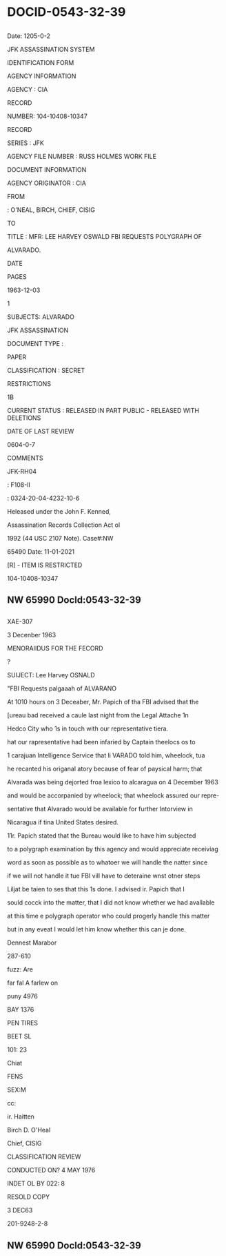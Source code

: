 # DOCID-0543-32-39

##
Date: 1205-0-2

JFK ASSASSINATION SYSTEM

IDENTIFICATION FORM

AGENCY INFORMATION

AGENCY : CIA

RECORD

NUMBER: 104-10408-10347

RECORD

SERIES : JFK

AGENCY FILE NUMBER : RUSS HOLMES WORK FILE

DOCUMENT INFORMATION

AGENCY ORIGINATOR : CIA

FROM

: O'NEAL, BIRCH, CHIEF, CISIG

TO

TITLE : MFR: LEE HARVEY OSWALD FBI REQUESTS POLYGRAPH OF

ALVARADO.

DATE

PAGES

1963-12-03

1

SUBJECTS: ALVARADO

JFK ASSASSINATION

DOCUMENT TYPE :

PAPER

CLASSIFICATION : SECRET

RESTRICTIONS

1B

CURRENT STATUS : RELEASED IN PART PUBLIC - RELEASED WITH DELETIONS

DATE OF LAST REVIEW

0604-0-7

COMMENTS

JFK-RH04

: F108-II

: 0324-20-04-4232-10-6

Heleased under the John F. Kenned,

Assassination Records Collection Act ol

1992 (44 USC 2107 Note). Case#:NW

65490 Date: 11-01-2021

[R] - ITEM IS RESTRICTED

104-10408-10347

NW 65990 Docld:0543-32-39
---

##
XAE-307

3 Decenber 1963

MENORAIIDUS FOR THE FECORD

?

SUIJECT: Lee Harvey OSNALD

"FBI Requests palgaaah of ALVARANO

At 1010 hours on 3 Deceaber, Mr. Papich of tha FBI advised that the

[ureau bad received a caule last night from the Legal Attache 1n

Hedco City who 1s in touch with our representative tiera.

hat our rapresentative had been infaried by Captain theelocs os to

1 carajuan Intelligence Service that li VARADO told him, wheelock, tua

he recanted his origanal atory because of fear of paysical harm; that

Alvarada was being dejorted froa lexico to alcaragua on 4 December 1963

and would be accorpanied by wheelock; that wheelock assured our repre-

sentative that Alvarado would be available for further Intorview in

Nicaragua if tina United States desired.

11r. Papich stated that the Bureau would like to have him subjected

to a polygraph examination by this agency and would appreciate receiviag

word as soon as possible as to whatoer we will handle the natter since

if we will not handle it tue FBI vill have to deteraine wnst otner steps

Liljat be taien to ses that this 1s done. I advised ir. Papich that I

sould cocck into the matter, that I did not know whether we had avallable

at this time e polygraph operator who could progerly handle this matter

but in any eveat I would let him know whether this can je done.

Dennest Marabor

287-610

fuzz: Are

far fal A farlew on

puny 4976

BAY 1376

PEN TIRES

BEET SL

101: 23

Chiat

FENS

SEX:M

cc:

ir. Haitten

Birch D. O'Heal

Chief, CISIG

CLASSIFICATION REVIEW

CONDUCTED ON? 4 MAY 1976

INDET OL BY 022: 8

RESOLD COPY

3 DEC63

201-9248-2-8

NW 65990 Docld:0543-32-39
---

